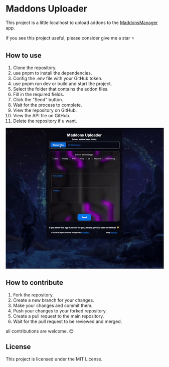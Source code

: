 # Maddons Uploader

This project is a little localhost to upload addons to the [MaddonsManager](https://maddonsmanager.github.io/) app.

if you see this project useful, please consider give me a star ⭐️

## How to use

1. Clone the repository.
2. use pnpm to install the dependencies.
3. Config the .env file with your GitHub token.
4. use pnpm run dev or build and start the project.
5. Select the folder that contains the addon files.
6. Fill in the required fields.
7. Click the "Send" button.
8. Wait for the process to complete.
9. View the repository on GitHub.
10. View the API file on GitHub.
11. Delete the repository if u want.

![Preview](./public/preview2.gif)

## How to contribute

1. Fork the repository.
2. Create a new branch for your changes.
3. Make your changes and commit them.
4. Push your changes to your forked repository.
5. Create a pull request to the main repository.
6. Wait for the pull request to be reviewed and merged.

all contributions are welcome. 😊

## License

This project is licensed under the MIT License.
